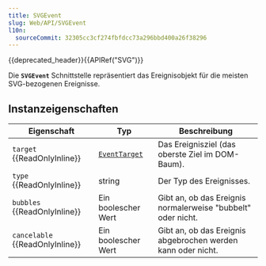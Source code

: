 ```yaml
---
title: SVGEvent
slug: Web/API/SVGEvent
l10n:
  sourceCommit: 32305cc3cf274fbfdcc73a296bbd400a26f38296
---
```


{{deprecated_header}}{{APIRef("SVG")}}

Die **`SVGEvent`** Schnittstelle repräsentiert das Ereignisobjekt für die meisten SVG-bezogenen Ereignisse.

## Instanzeigenschaften

| Eigenschaft                     | Typ                                           | Beschreibung                                                 |
| ------------------------------- | --------------------------------------------- | ------------------------------------------------------------ |
| `target` {{ReadOnlyInline}}     | [`EventTarget`](/de/docs/Web/API/EventTarget) | Das Ereignisziel (das oberste Ziel im DOM-Baum).             |
| `type` {{ReadOnlyInline}}       | string                                        | Der Typ des Ereignisses.                                     |
| `bubbles` {{ReadOnlyInline}}    | Ein boolescher Wert                           | Gibt an, ob das Ereignis normalerweise "bubbelt" oder nicht. |
| `cancelable` {{ReadOnlyInline}} | Ein boolescher Wert                           | Gibt an, ob das Ereignis abgebrochen werden kann oder nicht. |
